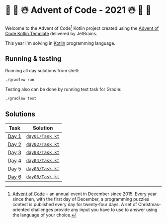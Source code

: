 # 🎄 🎅 ☃️ Advent of Code - 2021 ☃️ 🎅 🎄

Welcome to the Advent of Code[^aoc] Kotlin project created using the [Advent of Code Kotlin Template][template] delivered by JetBrains.

This year I'm solving in [Kotlin][kotlin] programming language.

## Running & testing
Running all day solutions from shell:
```bash
./gradlew run 
```
Testing also can be done by running test task for Gradle:
```bash
./gradlew test
```

## Solutions
| Task | Solution |
| - | - |
| [Day 1](https://adventofcode.com/2021/day/1) | [`day01/Task.kt`](src/day01/Task.kt) |
| [Day 2](https://adventofcode.com/2021/day/2) | [`day02/Task.kt`](src/day02/Task.kt) |
| [Day 3](https://adventofcode.com/2021/day/3) | [`day03/Task.kt`](src/day03/Task.kt) |
| [Day 4](https://adventofcode.com/2021/day/4) | [`day04/Task.kt`](src/day04/Task.kt) |
| [Day 5](https://adventofcode.com/2021/day/5) | [`day05/Task.kt`](src/day05/Task.kt) |
| [Day 6](https://adventofcode.com/2021/day/6) | [`day06/Task.kt`](src/day06/Task.kt) |

[^aoc]:
    [Advent of Code][aoc] – an annual event in December since 2015.
    Every year since then, with the first day of December, a programming puzzles contest is published every day for twenty-four days.
    A set of Christmas-oriented challenges provide any input you have to use to answer using the language of your choice.

[aoc]: https://adventofcode.com
[kotlin]: https://kotlinlang.org
[template]: https://github.com/kotlin-hands-on/advent-of-code-kotlin-template
